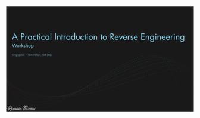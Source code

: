 <p align="center">
  <br /> <br />
  <a href="./slides.pdf">
  <img src=".github/featured.png" alt="Reverse Engineering Workshop">
  </a>
</p>

